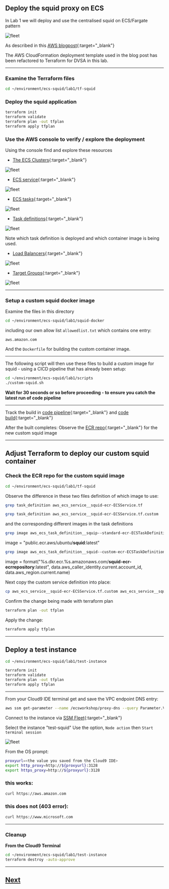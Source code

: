 ## Deploy the squid proxy on ECS

In Lab 1 we will deploy and use the centralised squid on ECS/Fargate pattern 

![fleet](./static/images/proxy-blog.png)

As described in this [AWS blogpost](https://aws.amazon.com/blogs/networking-and-content-delivery/providing-controlled-internet-access-through-centralised-proxy-servers-using-aws-fargate-and-privatelink/){:target="_blank"}


The AWS CloudFormation deployment template used in the blog post has been refactored to Terraform for DVSA in this lab.

----

### Examine the Terraform files

```bash
cd ~/environment/ecs-squid/lab1/tf-squid
```

### Deploy the squid application

```bash
terraform init
terraform validate
terraform plan -out tfplan
terraform apply tfplan
```

### Use the AWS console to verify / explore the deployment

Using the console find and explore these resources

* [The ECS Clusters](https://eu-west-1.console.aws.amazon.com/ecs/v2/clusters){:target="_blank"}

![fleet](./static/images/ecs1.png)


* [ECS service](https://eu-west-1.console.aws.amazon.com/ecs/v2/clusters/squid-ecr-ECSCluster/services?region=eu-west-1){:target="_blank"}


![fleet](./static/images/ecs2.png)


* [ECS tasks](https://eu-west-1.console.aws.amazon.com/ecs/v2/clusters/squid-ecr-ECSCluster/tasks?region=eu-west-1){:target="_blank"}

![fleet](./static/images/ecs3.png)

* [Task definitions](https://eu-west-1.console.aws.amazon.com/ecs/v2/task-definitions?region=eu-west-1){:target="_blank"}

![fleet](./static/images/ecs4.png)


Note which task definition is deployed and which container image is being used.

* [Load Balancers](https://eu-west-1.console.aws.amazon.com/ec2/home?region=eu-west-1#LoadBalancers:){:target="_blank"}

![fleet](./static/images/ecs5.png)

* [Target Groups](https://eu-west-1.console.aws.amazon.com/ec2/home?region=eu-west-1#TargetGroups:){:target="_blank"}


![fleet](./static/images/ecs6.png)


-------

### Setup a custom squid docker image


Examine the files in this directory

```bash
cd ~/environment/ecs-squid/lab1/squid-docker
```

including our own allow list `allowedlist.txt` which contains one entry:

```
aws.amazon.com
```

And the `Dockerfile` for building the custom container image.


----


The following script will then use these files to build a custom image for squid - using a CICD pipeline that has already been setup:


```bash
cd ~/environment/ecs-squid/lab1/scripts
./custom-squid.sh
```

**Wait for 30 seconds or so before proceeding - to ensure you catch the latest run of code pipeline**

----

Track the build in [code pipeline](https://eu-west-1.console.aws.amazon.com/codesuite/codepipeline/pipelines?region=eu-west-1){:target="_blank"}  and 
[code build](https://eu-west-1.console.aws.amazon.com/codesuite/codebuild/projects?region=eu-west-1){:target="_blank"}

After the built completes:
Observe the [ECR repo](https://eu-west-1.console.aws.amazon.com/ecr/repositories?region=eu-west-1){:target="_blank"} for the new custom squid image


-------

## Adjust Terraform to deploy our custom squid container

### Check the ECR repo for the custom squid image

```bash
cd ~/environment/ecs-squid/lab1/tf-squid
```

Observe the difference in these two files definition of which image to use:

```bash
grep task_definition aws_ecs_service__squid-ecr-ECSService.tf
```

```bash
grep task_definition aws_ecs_service__squid-ecr-ECSService.tf.custom
```

and the corresponding different images in the task definitions

```bash
grep image aws_ecs_task_definition__squip--standard-ecr-ECSTaskDefinition.tf
```

image = "public.ecr.aws/ubuntu/**squid**:latest"

```bash
grep image aws_ecs_task_definition__squid--custom-ecr-ECSTaskDefinition.tf
```

image = format("%s.dkr.ecr.%s.amazonaws.com/**squid-ecr-ecrrepository**:latest", data.aws_caller_identity.current.account_id, data.aws_region.current.name)


Next copy the custom service definition into place:

```bash 
cp aws_ecs_service__squid-ecr-ECSService.tf.custom aws_ecs_service__squid-ecr-ECSService.tf
```

Confirm the change being made with terraform plan

```bash
terraform plan -out tfplan
```

Apply the change:

```bash
terraform apply tfplan
```

-------


## Deploy a test instance


```bash
cd ~/environment/ecs-squid/lab1/test-instance
```

```bash
terraform init
terraform validate
terraform plan -out tfplan
terraform apply tfplan
```

----------

From your Cloud9 IDE terminal get and save the VPC endpoint DNS entry:

```bash
aws ssm get-parameter --name /ecsworkshop/proxy-dns --query Parameter.Value --output text
```

Connect to the instance via [SSM Fleet](https://eu-west-1.console.aws.amazon.com/systems-manager/managed-instances?region=eu-west-1){:target="_blank"}

Select the instance "test-squid"
Use the option, `Node action` then `Start terminal session`


![fleet](./static/images/Fleet-Mgr.png)

From the OS prompt:

```bash
proxyurl=<the value you saved from the Cloud9 IDE>
export http_proxy=http://${proxyurl}:3128
export https_proxy=http://${proxyurl}:3128
```


### this works:

```bash
curl https://aws.amazon.com
```

### this does not (403 error):

```bash
curl https://www.microsoft.com
```

-------


### Cleanup


**From the Cloud9 Terminal**

```bash
cd ~/environment/ecs-squid/lab1/test-instance
terraform destroy -auto-approve
```


----

## [Next](./LAB-2.md)








